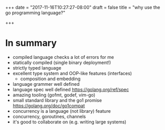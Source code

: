 +++
date = "2017-11-16T10:27:27-08:00"
draft = false
title = "why use the go programming language?"

+++

# In summary

-  compiled language checks a lot of errors for me
- statically compiled (single binary deployment!)
- strictly typed language
- excellent type system and OOP-like features (interfaces)
  - composition and embedding
- language grammer well defined
- language spec well defined https://golang.org/ref/spec
- amazing tooling (gofmt, godef, vim-go)
- small standard library and the go1 promise https://golang.org/doc/go1compat
- concurrency is a language (not library) feature
- concurrency, goroutines, channels
- it's good to collaborate on (e.g. writing large systems)



